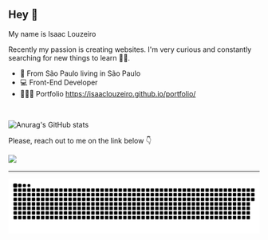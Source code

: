 ## Hey 👋

My name is Isaac Louzeiro

Recently my passion is creating websites. I'm very curious and constantly searching for new things to learn 👨‍💻.

- 📍  From São Paulo living in São Paulo
- 💻 Front-End Developer
- 👨🏻‍💻 Portfolio https://isaaclouzeiro.github.io/portfolio/

<br>

![Anurag's GitHub stats](https://github-readme-stats.vercel.app/api?username=IsaacLouzeiro&show_icons=true&theme=radical)

Please, reach out to me on the link below 👇

<a href="https://www.linkedin.com/in/isaac-louzeiro/" target="_blank"><img src="https://img.shields.io/badge/-LinkedIn-%230077B5?style=for-the-badge&logo=linkedin&logoColor=white" target="_blank"></a> 

<hr>

![Snake animation](https://github.com/IsaacLouzeiro/IsaacLouzeiro/blob/output/github-contribution-grid-snake.svg)
